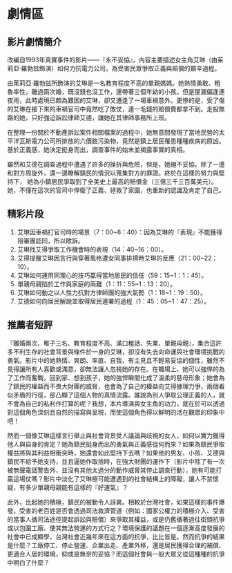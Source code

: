 # 劇情區

## 影片劇情簡介

改編自1993年真實事件的影片――『永不妥協』，內容主要描述女主角艾琳（由茱莉亞‧羅勃玆飾演）如何力抗電力公司，為受害民眾爭取正義與賠償的艱辛過程。

由茱莉亞‧羅勃玆所飾演的艾琳是一名教育程度不高的單親媽媽。她熱情勇敢、粗魯率性，離過兩次婚，既沒錢也沒工作，還帶著三個年幼的小孩。但是屋漏偏逢連夜雨，此時處境已頗為艱困的艾琳，卻又遭逢了一場車禍意外。更慘的是，受了傷的艾琳在接下來的車禍官司中竟然吃了敗仗，連一毛錢的賠償費都拿不到。走投無路的她，只好強迫訴訟律師艾德，讓她在其律師事務所上班。

在整理一份關於不動產訴訟案件相關檔案的過程中，她無意間發現了當地民營的太平洋瓦斯電力公司所排放的六價鉻污染物，竟然是鎮上居民罹患種種疾病的原凶。基於正義感，她決定挺身而出，調查事件的始末並揭露事實的真相。

雖然和艾德在調查過程中遭遇了許多的挫折與危險，但是，她絕不妥協。除了一邊和對方周旋外，還一邊瞭解鎮民的情況以蒐集對方的罪證。終於在這樣的努力與堅持下， 她為小鎮居民爭取到了全美史上最高的賠償金（三億三千三百萬美元）。她，不僅在這次的官司中悍衛了正義、拯救了家園，也重新的認識及肯定了自己。

## 精彩片段

1. 艾琳因車禍打官司時的場景（7：00~8：40）：因為艾琳的『表現』不能獲得陪審團認同，所以敗訴。
2. 艾琳找艾得爭取工作機會時的表現（14：40~16：00）。
3. 艾得提醒艾琳因言行與穿著風格遭女同事排擠時艾琳的反應（21：00~22：10）。
4. 艾琳如何運用同理心的技巧贏得當地居民的信任（59：15~1：1：45）。
5. 單親母親陷於工作與家庭的兩難（1：11：55~1：13：20）。
6. 艾琳如何動之以人性力抗對方律師團的強大氣勢（1：18~1：19：50）。
7. 艾德如何向居民解說並取得居民連署的過程（1：45：05~1：47：25）。

## 推薦者短評

『離婚兩次、稚子三名、教育程度不高、滿口粗話、失業、單親母親』，集合這許多不利生存的社會背景與條件於一身的艾琳，卻沒有失去向命運與社會環境挑戰的勇氣。影片中的她熱情、爽朗、率直、自我、有主見且不輕易妥協的個性，雖然不見得讓所有人喜歡或滿意，卻無法讓人忽視她的存在。在職場上，她可以強悍的為了工作而奮戰，回到家、想到孩子，她的強悍瞬間化成了溫柔的慈母形象；她會為了鎮民的權益而不畏大財團的威脅，也會為了自己的權益向艾得據理力爭，兩個看似矛盾的行徑，卻凸顯了這個人物的真情流露。誰說為別人爭取公理正義的人，就不會為自己的私利作打算的呢？我想，本片導演與女主角的功力，就在於可以透過對這個角色深刻且自然的描寫與呈現，而使這個角色得以鮮明的活在觀眾的印象中吧！

然而一個像艾琳這樣言行舉止與社會背景受人議論與歧視的女人，如何以實力獲得他人與自身的肯定？她為鎮民挺身而出的勇氣與正義感從何而來？如果為鎮民爭取權益將與其利益相衝突時，她還會如此堅持下去嗎？如果他的男友、小孩、艾德與鎮民不給予她支持，並且逼她作取捨時，在強大財團的運作下（影片中除了有一次被無聲電話警告外，並沒有其他太過分的動作威脅其停止調查行動），她有可能打贏這場仗嗎？影片中淡化了艾琳極可能遭遇到的社會結構上的障礙，讓人不禁懷疑，有多少單親母親能有這樣的『好運氣』？

此外，比起她的積極，鎮民的被動令人訝異。相較於台灣社會，如果這樣的事件爆發，受害的老百姓是否會透過司法救濟管道（例如：國家公權力的積極介入、受害的當事人循司法途徑提起訴訟與賠償）來爭取其權益，或是仍舊循著過往街頭抗爭或以包圍工廠、使其無法營運的方式行之？環境保護的議題在一個逐漸高度發展的社會中已成顯學，台灣社會近幾年來在這方面的抗爭，比比皆是。然而抗爭的結果是什麼？工廠停工、停止營運、企業出走、產業外移，還是居民獲得合理的補償、更適合人居的環境，抑或是無奈的妥協？而這個社會與一般大眾又從這種種的抗爭中明白了什麼？

